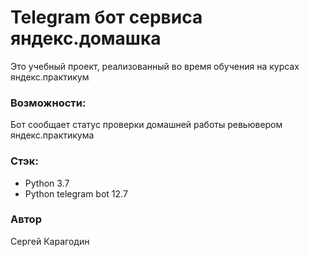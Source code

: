 # Telegram бот сервиса яндекс.домашка

Это учебный проект, реализованный во время обучения на курсах яндекс.практикум

### Возможности:

Бот сообщает статус проверки домашней работы ревьювером яндекс.практикума

### Стэк:

- Python 3.7
- Python telegram bot 12.7

### Автор

Сергей Карагодин
